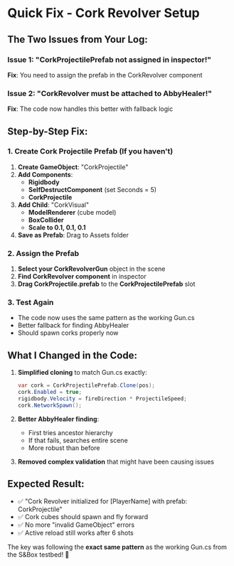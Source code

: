 # Quick Fix - Cork Revolver Setup

## The Two Issues from Your Log:

### Issue 1: "CorkProjectilePrefab not assigned in inspector!"
**Fix**: You need to assign the prefab in the CorkRevolver component

### Issue 2: "CorkRevolver must be attached to AbbyHealer!" 
**Fix**: The code now handles this better with fallback logic

## Step-by-Step Fix:

### 1. Create Cork Projectile Prefab (If you haven't)
1. **Create GameObject**: "CorkProjectile" 
2. **Add Components**:
   - **Rigidbody**
   - **SelfDestructComponent** (set Seconds = 5)
   - **CorkProjectile**
3. **Add Child**: "CorkVisual"
   - **ModelRenderer** (cube model)
   - **BoxCollider** 
   - **Scale to 0.1, 0.1, 0.1**
4. **Save as Prefab**: Drag to Assets folder

### 2. Assign the Prefab
1. **Select your CorkRevolverGun** object in the scene
2. **Find CorkRevolver component** in inspector  
3. **Drag CorkProjectile.prefab** to the **CorkProjectilePrefab** slot

### 3. Test Again
- The code now uses the same pattern as the working Gun.cs
- Better fallback for finding AbbyHealer
- Should spawn corks properly now

## What I Changed in the Code:

1. **Simplified cloning** to match Gun.cs exactly:
   ```csharp
   var cork = CorkProjectilePrefab.Clone(pos);
   cork.Enabled = true;
   rigidbody.Velocity = fireDirection * ProjectileSpeed;
   cork.NetworkSpawn();
   ```

2. **Better AbbyHealer finding**:
   - First tries ancestor hierarchy
   - If that fails, searches entire scene
   - More robust than before

3. **Removed complex validation** that might have been causing issues

## Expected Result:
- ✅ "Cork Revolver initialized for [PlayerName] with prefab: CorkProjectile"
- ✅ Cork cubes should spawn and fly forward
- ✅ No more "invalid GameObject" errors
- ✅ Active reload still works after 6 shots

The key was following the **exact same pattern** as the working Gun.cs from the S&Box testbed! 🚀